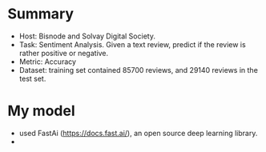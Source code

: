 # Summary
- Host: Bisnode and Solvay Digital Society.
- Task: Sentiment Analysis. Given a text review, predict if the review is rather positive or negative.
- Metric: Accuracy
- Dataset: training set contained 85700 reviews, and 29140 reviews in the test set.

# My model
- used FastAi (https://docs.fast.ai/), an open source deep learning library.
- 

